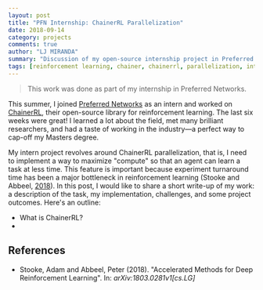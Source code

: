 ```yaml
---
layout: post
title: "PFN Internship: ChainerRL Parallelization"
date: 2018-09-14
category: projects
comments: true
author: "LJ MIRANDA"
summary: "Discussion of my open-source internship project in Preferred Networks"
tags: [reinforcement learning, chainer, chainerrl, parallelization, internship, preferred networks]
---
```


> This work was done as part of my internship in Preferred Networks.

This summer, I joined [Preferred
Networks](https://www.preferred-networks.jp/ja/) as an intern and worked on
[ChainerRL](https://github.com/chainer/chainerrl), their open-source library
for reinforcement learning. The last six weeks were great! I learned a lot
about the field, met many brilliant researchers, and had a taste of working in
the industry&mdash;a perfect way to cap-off my Masters degree. 

My intern project revolves around ChainerRL parallelization, that is, I need to
implement a way to maximize "compute"  so that an agent can learn a task at
less time. This feature is important because experiment turnaround time has
been a major bottleneck in reinforcement learning (Stooke and Abbeel,
[2018](#stooke2018accelerated)). In this post, I would like to share a short
write-up of my work: a description of the task, my implementation, challenges,
and some project outcomes.  Here's an outline:

* What is ChainerRL?
* 

## References

* <a id="stooke2018accelerated">Stooke, Adam and Abbeel, Peter</a> (2018).
    "Accelerated Methods for Deep Reinforcement Learning". In:
    *arXiv:1803.0281v1[cs.LG]*

